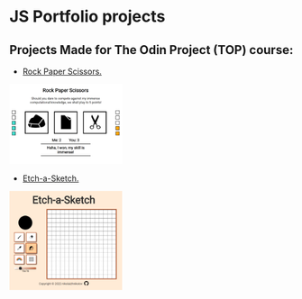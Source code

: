 # JS Portfolio projects

## Projects Made for The Odin Project (TOP) course:
 - [Rock Paper Scissors.](rps/index.html)
 <img src="/images/rps.png" width="200">
 
 - [Etch-a-Sketch.](etch/index.html)
 <img src="/images/etch.png" width="200">
 
